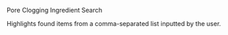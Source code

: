 Pore Clogging Ingredient Search

Highlights found items from a comma-separated list inputted by the user.
